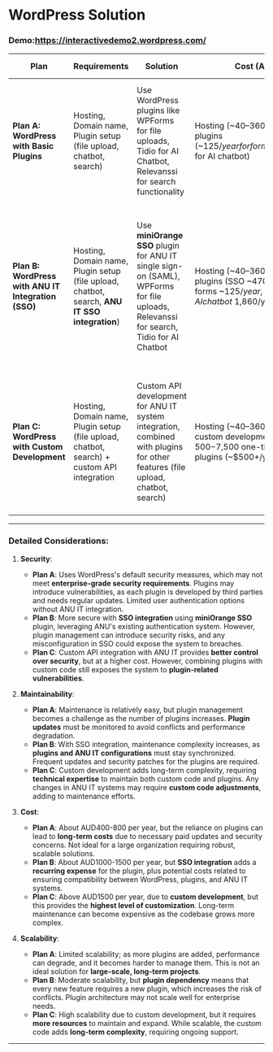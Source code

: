 # WordPress Solution
### **Demo**:https://interactivedemo2.wordpress.com/
| **Plan**                         | **Requirements**                                                        | **Solution**                                                                                                                                       | **Cost (AUD)**                                                                                             | **Benefits**                                                                                             | **Risks**                                                                                               | **Implementation Time**       | **Scalability**                                                                                  |
|-----------------------------------|------------------------------------------------------------------------|----------------------------------------------------------------------------------------------------------------------------------------------------|-----------------------------------------------------------------------------------------------------------|-------------------------------------------------------------------------------------------------------|--------------------------------------------------------------------------------------------------|-------------------------------|----------------------------------------------------------------------------------------------------|
| **Plan A: WordPress with Basic Plugins** | Hosting, Domain name, Plugin setup (file upload, chatbot, search)       | Use WordPress plugins like WPForms for file uploads, Tidio for AI Chatbot, Relevanssi for search functionality                                      | Hosting (~$40–$360/year), plugins (~$125/year for forms, ~$1,860/year for AI chatbot)                      | Fast setup, low cost. Supports basic features like file upload and search. AI chatbot integration possible. | Limited security and no direct integration with ANU IT. Plugin compatibility issues may arise. Limited enterprise-level security.         | 2-3 weeks + plugin setup      | Limited scalability; complex features need plugins or custom development.                                     |
| **Plan B: WordPress with ANU IT Integration (SSO)** | Hosting, Domain name, Plugin setup (file upload, chatbot, search, **ANU IT SSO integration**) | Use **miniOrange SSO** plugin for ANU IT single sign-on (SAML), WPForms for file uploads, Relevanssi for search, Tidio for AI Chatbot               | Hosting (~$40–$360/year), plugins (SSO ~$470-$1,000/year, forms ~$125/year, AI chatbot ~$1,860/year)       | Integrates with ANU IT using SSO, plugins provide flexible functionality for file uploads, search, and AI. | High maintenance. SSO configuration requires ANU IT cooperation. Plugin conflicts or updates can break functionality. Security risks with multiple plugins. | 3-5 weeks + ANU IT integration | Moderate scalability, but plugin complexity increases long-term maintenance effort.                            |
| **Plan C: WordPress with Custom Development** | Hosting, Domain name, Plugin setup (file upload, chatbot, search) + custom API integration | Custom API development for ANU IT system integration, combined with plugins for other features (file upload, chatbot, search)                       | Hosting (~$40–$360/year), custom development (~$1,500-$7,500 one-time cost), plugins (~$500+/year total)   | Full control over integration with ANU IT and other custom features. Can implement advanced search, file management, and chatbot features. | High cost for custom development. Long-term maintenance for both plugins and custom code. Requires collaboration with ANU IT for API and security integration. | 6-8 weeks depending on custom features | High scalability, but high maintenance complexity for custom and plugin-based features.                        |

---

### **Detailed Considerations**:

1. **Security**:
   - **Plan A**: Uses WordPress's default security measures, which may not meet **enterprise-grade security requirements**. Plugins may introduce vulnerabilities, as each plugin is developed by third parties and needs regular updates. Limited user authentication options without ANU IT integration.
   - **Plan B**: More secure with **SSO integration** using **miniOrange SSO** plugin, leveraging ANU's existing authentication system. However, plugin management can introduce security risks, and any misconfiguration in SSO could expose the system to breaches.
   - **Plan C**: Custom API integration with ANU IT provides **better control over security**, but at a higher cost. However, combining plugins with custom code still exposes the system to **plugin-related vulnerabilities**.

2. **Maintainability**:
   - **Plan A**: Maintenance is relatively easy, but plugin management becomes a challenge as the number of plugins increases. **Plugin updates** must be monitored to avoid conflicts and performance degradation.
   - **Plan B**: With SSO integration, maintenance complexity increases, as **plugins and ANU IT configurations** must stay synchronized. Frequent updates and security patches for the plugins are required.
   - **Plan C**: Custom development adds long-term complexity, requiring **technical expertise** to maintain both custom code and plugins. Any changes in ANU IT systems may require **custom code adjustments**, adding to maintenance efforts.

3. **Cost**:
   - **Plan A**: About AUD400-800 per year, but the reliance on plugins can lead to **long-term costs** due to necessary paid updates and security concerns. Not ideal for a large organization requiring robust, scalable solutions.
   - **Plan B**: About AUD1000-1500 per year, but **SSO integration** adds a **recurring expense** for the plugin, plus potential costs related to ensuring compatibility between WordPress, plugins, and ANU IT systems.
   - **Plan C**: Above AUD1500 per year, due to **custom development**, but this provides the **highest level of customization**. Long-term maintenance can become expensive as the codebase grows more complex.

4. **Scalability**:
   - **Plan A**: Limited scalability; as more plugins are added, performance can degrade, and it becomes harder to manage them. This is not an ideal solution for **large-scale, long-term projects**.
   - **Plan B**: Moderate scalability, but **plugin dependency** means that every new feature requires a new plugin, which increases the risk of conflicts. Plugin architecture may not scale well for enterprise needs.
   - **Plan C**: High scalability due to custom development, but it requires **more resources** to maintain and expand. While scalable, the custom code adds **long-term complexity**, requiring ongoing support.

---

